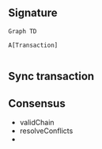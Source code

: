 


## Signature




```mermaid
Graph TD

A[Transaction]


```





## Sync transaction



## Consensus


- validChain
- resolveConflicts
- 



